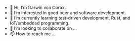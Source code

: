 - 👋 Hi, I’m Darwin von Corax.
- 👀 I’m interested in good beer and software development.
- 🌱 I’m currently learning test-driven development, Rust, and IoT/embedded programming.
- 💞️ I’m looking to collaborate on ...
- 📫 How to reach me ...

<!---
vonCorax/vonCorax is a ✨ special ✨ repository because its `README.md` (this file) appears on your GitHub profile.
You can click the Preview link to take a look at your changes.
--->
